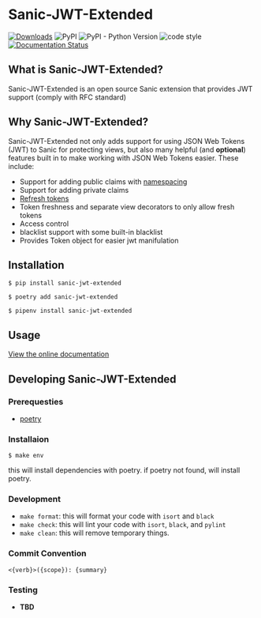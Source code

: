 # Sanic-JWT-Extended
[![Downloads](https://pepy.tech/badge/sanic-jwt-extended)](https://pepy.tech/project/sanic-jwt-extended)
![PyPI](https://img.shields.io/pypi/v/sanic-jwt-extended.svg)
![PyPI - Python Version](https://img.shields.io/pypi/pyversions/sanic-jwt-extended.svg)
![code style](https://img.shields.io/badge/code%20style-black-black.svg)
[![Documentation Status](https://api.netlify.com/api/v1/badges/c2cf1ea1-bae1-448f-b52c-0dea6516446a/deploy-status)](https://sanic-jwt-extended.seonghyeon.dev)

## What is Sanic-JWT-Extended?
Sanic-JWT-Extended is an open source Sanic extension that provides JWT support (comply with RFC standard)

## Why Sanic-JWT-Extended?
Sanic-JWT-Extended not only adds support for using JSON Web Tokens (JWT) to Sanic for protecting views,
but also many helpful (and **optional**) features  built in to make working with JSON Web Tokens
easier. These include:

* Support for adding public claims with [namespacing](https://auth0.com/docs/tokens/concepts/claims-namespacing)
* Support for adding private claims
* [Refresh tokens](https://auth0.com/blog/refresh-tokens-what-are-they-and-when-to-use-them/)
* Token freshness and separate view decorators to only allow fresh tokens
* Access control
* blacklist support with some built-in blacklist
* Provides Token object for easier jwt manifulation

## Installation
```shell script
$ pip install sanic-jwt-extended
```
```shell script
$ poetry add sanic-jwt-extended
```
```shell script
$ pipenv install sanic-jwt-extended
```

## Usage
[View the online documentation](https://sanic-jwt-extended.seonghyeon.dev/)

## Developing Sanic-JWT-Extended

### Prerequesties
- [poetry](https://github.com/sdispater/poetry)

### Installaion
```shell script
$ make env
```
this will install dependencies with poetry. if poetry not found, will install poetry.

### Development
- `make format`: this will format your code with `isort` and `black`
- `make check`: this will lint your code with `isort`, `black`, and `pylint`
- `make clean`: this will remove temporary things.

### Commit Convention
```
<{verb}>({scope}): {summary}
```

### Testing
- **TBD**
